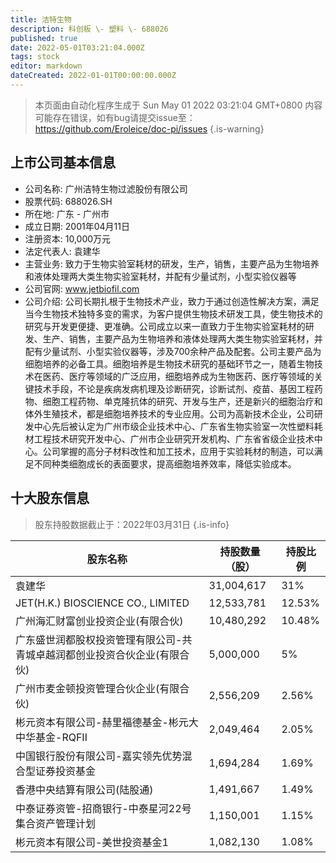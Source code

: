```yaml
---
title: 洁特生物
description: 科创板 \- 塑料 \- 688026
published: true
date: 2022-05-01T03:21:04.000Z
tags: stock
editor: markdown
dateCreated: 2022-01-01T00:00:00.000Z
---
```


> 本页面由自动化程序生成于 Sun May 01 2022 03:21:04 GMT+0800
> 内容可能存在错误，如有bug请提交issue至：https://github.com/Eroleice/doc-pi/issues
{.is-warning}

## 上市公司基本信息
- 公司名称: 广州洁特生物过滤股份有限公司
- 股票代码: 688026.SH
- 所在地: 广东 - 广州市
- 成立日期: 2001年04月11日
- 注册资本: 10,000万元
- 法定代表人: 袁建华
- 主营业务: 致力于生物实验室耗材的研发，生产，销售，主要产品为生物培养和液体处理两大类生物实验室耗材，并配有少量试剂，小型实验仪器等
- 公司官网: www.jetbiofil.com
- 公司介绍: 公司长期扎根于生物技术产业，致力于通过创造性解决方案，满足当今生物技术独特多变的需求，为客户提供生物技术研发工具，使生物技术的研究与开发更便捷、更准确。公司成立以来一直致力于生物实验室耗材的研发、生产、销售，主要产品为生物培养和液体处理两大类生物实验室耗材，并配有少量试剂、小型实验仪器等，涉及700余种产品及配套。公司主要产品为细胞培养的必备工具。细胞培养是生物技术研究的基础环节之一，随着生物技术在医药、医疗等领域的广泛应用，细胞培养成为生物医药、医疗等领域的关键技术手段，不论是疾病发病机理及诊断研究，诊断试剂、疫苗、基因工程药物、细胞工程药物、单克隆抗体的研究、开发与生产，还是新兴的细胞治疗和体外生殖技术，都是细胞培养技术的专业应用。公司为高新技术企业，公司研发中心先后被认定为广州市级企业技术中心、广东省生物实验室一次性塑料耗材工程技术研究开发中心、广州市企业研究开发机构、广东省省级企业技术中心。公司掌握的高分子材料改性和加工技术，应用于实验耗材的制造，可以满足不同种类细胞成长的表面要求，提高细胞培养效率，降低实验成本。


## 十大股东信息
> 股东持股数据截止于：2022年03月31日
{.is-info}

| 股东名称 | 持股数量（股） | 持股比例 |
| --- | --- | --- |
| 袁建华 | 31,004,617 | 31% |
| JET(H.K.)   BIOSCIENCE CO., LIMITED | 12,533,781 | 12.53% |
| 广州海汇财富创业投资企业(有限合伙) | 10,480,292 | 10.48% |
| 广东盛世润都股权投资管理有限公司-共青城卓越润都创业投资合伙企业(有限合伙) | 5,000,000 | 5% |
| 广州市麦金顿投资管理合伙企业(有限合伙) | 2,556,209 | 2.56% |
| 彬元资本有限公司-赫里福德基金-彬元大中华基金-RQFII | 2,049,464 | 2.05% |
| 中国银行股份有限公司-嘉实领先优势混合型证券投资基金 | 1,694,284 | 1.69% |
| 香港中央结算有限公司(陆股通) | 1,491,667 | 1.49% |
| 中泰证券资管-招商银行-中泰星河22号集合资产管理计划 | 1,150,001 | 1.15% |
| 彬元资本有限公司-美世投资基金1 | 1,082,130 | 1.08% |




